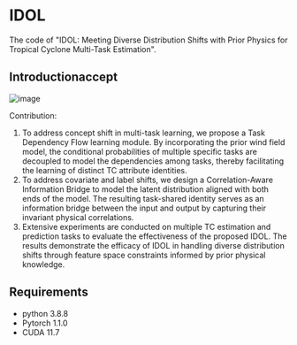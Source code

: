 # IDOL
The code of "IDOL: Meeting Diverse Distribution Shifts with Prior Physics for Tropical Cyclone Multi-Task Estimation".
## Introductionaccept
![image](https://github.com/yht1214/IDOL/blob/main/fig-IDOL.png)

Contribution:
1. To address concept shift in multi-task learning, we propose a Task Dependency Flow learning module. By incorporating the prior wind field model, the conditional probabilities of multiple specific tasks are decoupled to model the dependencies among tasks, thereby facilitating the learning of distinct TC attribute identities.
2. To address covariate and label shifts, we design a Correlation-Aware Information Bridge to model the latent distribution aligned with both ends of the model. The resulting task-shared identity serves as an information bridge between the input and output by capturing their invariant physical correlations.
3. Extensive experiments are conducted on multiple TC estimation and prediction tasks to evaluate the effectiveness of the proposed IDOL. The results demonstrate the efficacy of IDOL in handling diverse distribution shifts through feature space constraints informed by prior physical knowledge.

## Requirements 
* python 3.8.8
* Pytorch 1.1.0
* CUDA 11.7
